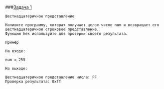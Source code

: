 ###[Задача 1](https://autotest.gb.ru/problems/91?lesson_id=407706&_ga=2.206134547.1271577593.1704395565-8102908836.1699019265)
```
Шестнадцатеричное представление

Напишите программу, которая получает целое число num и возвращает его шестнадцатеричное строковое представление.
Функцию hex используйте для проверки своего результата.

Пример

На входе:

num = 255

На выходе:

Шестнадцатеричное представление числа: FF
Проверка результата: 0xff

```